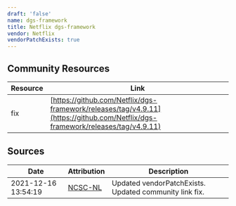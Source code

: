 ```yaml
---
draft: 'false'
name: dgs-framework
title: Netflix dgs-framework
vendor: Netflix
vendorPatchExists: true
---
```



## Community Resources
| Resource | Link |
| --- | --- |
| fix | [https://github.com/Netflix/dgs-framework/releases/tag/v4.9.11](https://github.com/Netflix/dgs-framework/releases/tag/v4.9.11) |


## Sources
| Date | Attribution | Description |
| --- | --- | --- |
| 2021-12-16 13:54:19 | [NCSC-NL](https://github.com/NCSC-NL/log4shell/blob/main/software/README.md) | Updated vendorPatchExists. Updated community link fix.  |
